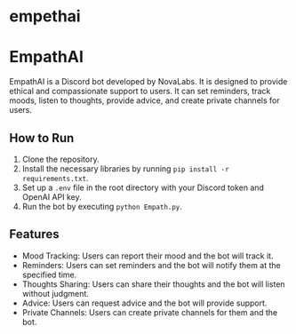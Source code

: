 # empethai

# EmpathAI

EmpathAI is a Discord bot developed by NovaLabs. It is designed to provide ethical and compassionate support to users. It can set reminders, track moods, listen to thoughts, provide advice, and create private channels for users.

## How to Run

1. Clone the repository.
2. Install the necessary libraries by running `pip install -r requirements.txt`.
3. Set up a `.env` file in the root directory with your Discord token and OpenAI API key.
4. Run the bot by executing `python Empath.py`.

## Features

- Mood Tracking: Users can report their mood and the bot will track it.
- Reminders: Users can set reminders and the bot will notify them at the specified time.
- Thoughts Sharing: Users can share their thoughts and the bot will listen without judgment.
- Advice: Users can request advice and the bot will provide support.
- Private Channels: Users can create private channels for them and the bot.